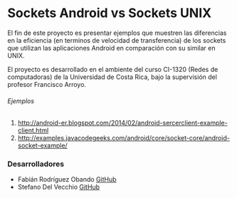 # Sockets Android vs Sockets UNIX

El fin de este proyecto es presentar ejemplos que muestren las diferencias en la eficiencia (en terminos de velocidad de transferencia) de los sockets que utilizan las aplicaciones Android en comparación con su similar en UNIX.

El proyecto es desarrollado en el ambiente del curso CI-1320 (Redes de computadoras) de la Universidad de Costa Rica, bajo la supervisión del profesor Francisco Arroyo.

###### Ejemplos

1. http://android-er.blogspot.com/2014/02/android-sercerclient-example-client.html
2. http://examples.javacodegeeks.com/android/core/socket-core/android-socket-example/

### Desarrolladores

* Fabián Rodríguez Obando [GitHub](https://github.com/fabo49)
* Stefano Del Vecchio [GitHub](https://github.com/SDelVecchioC)

